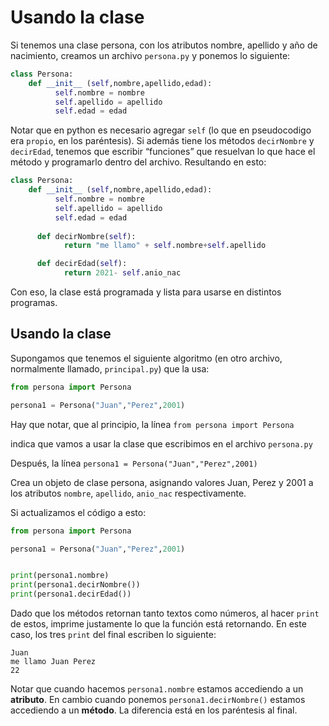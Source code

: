 # Usando la clase
Si tenemos una clase persona, con los atributos nombre, apellido y año de nacimiento, creamos un archivo ```persona.py``` y ponemos lo siguiente: 
```python
class Persona:
	def __init__ (self,nombre,apellido,edad):
          self.nombre = nombre
          self.apellido = apellido
          self.edad = edad
```
Notar que en python es necesario agregar ```self``` (lo que en pseudocodigo era ```propio```, en los paréntesis). Si además tiene los métodos ```decirNombre``` y ```decirEdad```, tenemos que escribir “funciones” que resuelvan lo que hace el método y programarlo dentro del archivo. Resultando en esto:
```python 
class Persona:
	def __init__ (self,nombre,apellido,edad):
          self.nombre = nombre
          self.apellido = apellido
          self.edad = edad
      
      def decirNombre(self):
    	    return "me llamo" + self.nombre+self.apellido

      def decirEdad(self):
    	    return 2021- self.anio_nac
```

Con eso, la clase está programada y lista para usarse en distintos programas. 

## Usando la clase
Supongamos que tenemos el siguiente algoritmo (en otro archivo, normalmente llamado, ```principal.py```) que la usa:
```python
from persona import Persona

persona1 = Persona("Juan","Perez",2001)
```
Hay que notar, que al principio, la línea ```from persona import Persona```

indica que vamos a usar la clase que escribimos en el archivo ```persona.py```

Después, la línea ```persona1 = Persona("Juan","Perez",2001)```

Crea un objeto  de clase persona, asignando valores Juan, Perez y 2001 a los atributos ```nombre```, ```apellido```, ```anio_nac``` respectivamente. 

Si actualizamos el código a esto: 
```python
from persona import Persona

persona1 = Persona("Juan","Perez",2001)


print(persona1.nombre)
print(persona1.decirNombre())
print(persona1.decirEdad())
```

Dado que los métodos retornan tanto textos como números, al hacer ```print``` de estos, imprime justamente lo que la función está retornando. En este caso, los tres ```print``` del final escriben lo siguiente:
```
Juan
me llamo Juan Perez
22
```

Notar que cuando hacemos ```persona1.nombre``` estamos accediendo a un **atributo**. En cambio cuando ponemos ```persona1.decirNombre()``` estamos accediendo a un **método**. La diferencia está en los paréntesis al final.
